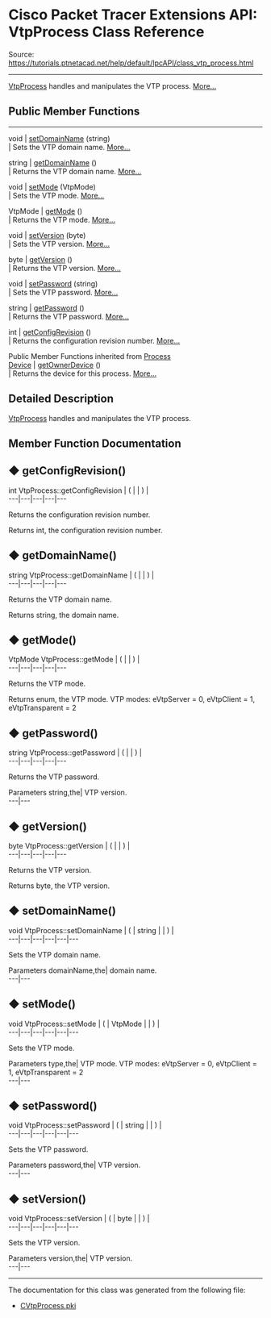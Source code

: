 # Cisco Packet Tracer Extensions API: VtpProcess Class Reference

Source: https://tutorials.ptnetacad.net/help/default/IpcAPI/class_vtp_process.html

---

[VtpProcess](class_vtp_process.html "VtpProcess handles and manipulates the VTP process.") handles and manipulates the VTP process. [More...](class_vtp_process.html#details)

##  Public Member Functions  
  
---  
void | [setDomainName](class_vtp_process.html#a74369ee1b27c59b9ab360875707d6618) (string)  
| Sets the VTP domain name. [More...](class_vtp_process.html#a74369ee1b27c59b9ab360875707d6618)  
  
string | [getDomainName](class_vtp_process.html#aa66fa6fe4f5b52847f10f5c7f936f43d) ()  
| Returns the VTP domain name. [More...](class_vtp_process.html#aa66fa6fe4f5b52847f10f5c7f936f43d)  
  
void | [setMode](class_vtp_process.html#a070a31c2cac5e63b825559cb6bb89aa3) (VtpMode)  
| Sets the VTP mode. [More...](class_vtp_process.html#a070a31c2cac5e63b825559cb6bb89aa3)  
  
VtpMode | [getMode](class_vtp_process.html#a450b22e88dcff01c31609e53e9f09e85) ()  
| Returns the VTP mode. [More...](class_vtp_process.html#a450b22e88dcff01c31609e53e9f09e85)  
  
void | [setVersion](class_vtp_process.html#a1793da662e3cf5c7802d7b282ff27ec6) (byte)  
| Sets the VTP version. [More...](class_vtp_process.html#a1793da662e3cf5c7802d7b282ff27ec6)  
  
byte | [getVersion](class_vtp_process.html#aa848bf63b8af79d2ba187f403a46e20e) ()  
| Returns the VTP version. [More...](class_vtp_process.html#aa848bf63b8af79d2ba187f403a46e20e)  
  
void | [setPassword](class_vtp_process.html#ae8a3b511b59d681f4f616b157d5edc8a) (string)  
| Sets the VTP password. [More...](class_vtp_process.html#ae8a3b511b59d681f4f616b157d5edc8a)  
  
string | [getPassword](class_vtp_process.html#a5d5cb91908c03027dd9449508f218b63) ()  
| Returns the VTP password. [More...](class_vtp_process.html#a5d5cb91908c03027dd9449508f218b63)  
  
int | [getConfigRevision](class_vtp_process.html#a7fa64e0b7a9354953cb08da1a95c87ab) ()  
| Returns the configuration revision number. [More...](class_vtp_process.html#a7fa64e0b7a9354953cb08da1a95c87ab)  
  
Public Member Functions inherited from [Process](class_process.html)  
[Device](class_device.html) | [getOwnerDevice](class_process.html#a9cc34f553b0325e0f4074301fd36b77b) ()  
| Returns the device for this process. [More...](class_process.html#a9cc34f553b0325e0f4074301fd36b77b)  
  
  
## Detailed Description

[VtpProcess](class_vtp_process.html "VtpProcess handles and manipulates the VTP process.") handles and manipulates the VTP process. 

## Member Function Documentation

## ◆ getConfigRevision()

int VtpProcess::getConfigRevision  | ( | | ) |   
---|---|---|---|---  
  
Returns the configuration revision number. 

Returns
    int, the configuration revision number. 

## ◆ getDomainName()

string VtpProcess::getDomainName  | ( | | ) |   
---|---|---|---|---  
  
Returns the VTP domain name. 

Returns
    string, the domain name. 

## ◆ getMode()

VtpMode VtpProcess::getMode  | ( | | ) |   
---|---|---|---|---  
  
Returns the VTP mode. 

Returns
    enum<VtpMode>, the VTP mode. VTP modes: eVtpServer = 0, eVtpClient = 1, eVtpTransparent = 2 

## ◆ getPassword()

string VtpProcess::getPassword  | ( | | ) |   
---|---|---|---|---  
  
Returns the VTP password. 

Parameters
     string,the| VTP version.   
---|---  
  
## ◆ getVersion()

byte VtpProcess::getVersion  | ( | | ) |   
---|---|---|---|---  
  
Returns the VTP version. 

Returns
    byte, the VTP version. 

## ◆ setDomainName()

void VtpProcess::setDomainName  | ( | string  | | ) |   
---|---|---|---|---|---  
  
Sets the VTP domain name. 

Parameters
     domainName,the| domain name.   
---|---  
  
## ◆ setMode()

void VtpProcess::setMode  | ( | VtpMode  | | ) |   
---|---|---|---|---|---  
  
Sets the VTP mode. 

Parameters
     type,the| VTP mode. VTP modes: eVtpServer = 0, eVtpClient = 1, eVtpTransparent = 2   
---|---  
  
## ◆ setPassword()

void VtpProcess::setPassword  | ( | string  | | ) |   
---|---|---|---|---|---  
  
Sets the VTP password. 

Parameters
     password,the| VTP version.   
---|---  
  
## ◆ setVersion()

void VtpProcess::setVersion  | ( | byte  | | ) |   
---|---|---|---|---|---  
  
Sets the VTP version. 

Parameters
     version,the| VTP version.   
---|---  
  
* * *

The documentation for this class was generated from the following file:

  * [CVtpProcess.pki](_c_vtp_process_8pki.html)


